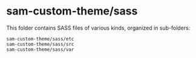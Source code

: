 # sam-custom-theme/sass

This folder contains SASS files of various kinds, organized in sub-folders:

    sam-custom-theme/sass/etc
    sam-custom-theme/sass/src
    sam-custom-theme/sass/var
